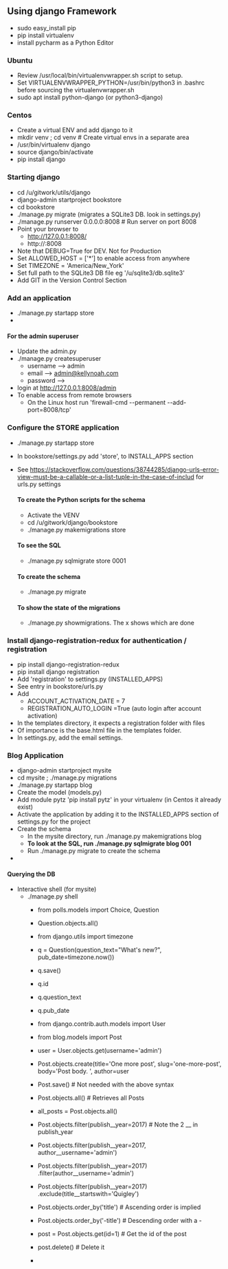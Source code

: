 ## Using django Framework 
 * sudo easy_install pip
 * pip install virtualenv
 * install pycharm as a Python Editor

### Ubuntu
 * Review /usr/local/bin/virtualenvwrapper.sh script to setup.
 * Set VIRTUALENVWRAPPER_PYTHON=/usr/bin/python3 in .bashrc before
   sourcing the virtualenvwrapper.sh
 * sudo apt install python-django (or python3-django)

### Centos
 * Create a virtual ENV and add django to it
 * mkdir venv ; cd venv # Create virtual envs in a separate area
 * /usr/bin/virtualenv django
 * source django/bin/activate
 * pip install django


### Starting django
 * cd /u/gitwork/utils/django
 * django-admin startproject bookstore
 * cd bookstore
 * ./manage.py migrate (migrates a SQLite3 DB. look in settings.py)
 * ./manage.py runserver 0.0.0.0:8008 # Run server on port 8008
 * Point your browser to 
    * http://127.0.0.1:8008/
    * http://<hostname>:8008
 * Note that DEBUG=True for DEV. Not for Production
 * Set ALLOWED_HOST = ['*'] to enable access from anywhere
 * Set TIMEZONE = 'America/New_York'
 * Set full path to the SQLite3 DB file eg '/u/sqlite3/db.sqlite3'
 * Add GIT in the Version Control Section

### Add an application
 * ./manage.py startapp store
 * 
#### For the admin superuser
 * Update the admin.py
 * ./manage.py createsuperuser
    * username --> admin
    * email --> admin@kellynoah.com
    * password --> <password>
 * login at http://127.0.0.1:8008/admin
 * To enable access from remote browsers
    * On the Linux host run 'firewall-cmd --permanent --add-port=8008/tcp'
 
### Configure the STORE application
 * ./manage.py startapp store
 * In bookstore/settings.py add 'store', to INSTALL_APPS section
 * See https://stackoverflow.com/questions/38744285/django-urls-error-view-must-be-a-callable-or-a-list-tuple-in-the-case-of-includ
   for urls.py settings
   
   #### To create the Python scripts for the schema
   * Activate the VENV
   * cd /u/gitwork/django/bookstore 
   * ./manage.py makemigrations store
 
   #### To see the SQL 
   * ./manage.py sqlmigrate store 0001
   
   #### To create the schema
   * ./manage.py migrate

   #### To show the state of the migrations
   * ./manage.py showmigrations. The x shows which are done

### Install django-registration-redux for authentication / registration
 * pip install django-registration-redux
 * pip install django registration
 * Add 'registration' to settings.py (INSTALLED_APPS)
 * See entry in bookstore/urls.py
 * Add 
    * ACCOUNT_ACTIVATION_DATE = 7
    * REGISTRATION_AUTO_LOGIN =True (auto login after account activation)
 * In the templates directory, it expects a registration folder with files
 * Of importance is the base.html file in the templates folder.
 * In settings.py, add the email settings.
 



### Blog Application
 * django-admin startproject mysite
 * cd mysite ; ./manage.py migrations
 * ./manage.py startapp blog
 * Create the model (models.py)
 * Add module pytz 'pip install pytz' in your virtualenv (in Centos it already exist)
 * Activate the application by adding it to the INSTALLED_APPS section of settings.py for the project
 * Create the schema
   * In the mysite directory, run ./manage.py makemigrations blog
   * **To look at the SQL, run ./manage.py sqlmigrate blog 001**
   * Run ./manage.py migrate to create the schema
 * 
    
#### Querying the DB
 * Interactive shell (for mysite)
    * ./manage.py shell
      * from polls.models import Choice, Question
      * Question.objects.all()
      * from django.utils import timezone
      * q = Question(question_text="What's new?", pub_date=timezone.now())
      * q.save()
      * q.id
      * q.question_text
      * q.pub_date
      
      * from django.contrib.auth.models import User
      * from blog.models import Post
      * user = User.objects.get(username='admin')
      * Post.objects.create(title='One more post', slug='one-more-post', body='Post body. ', author=user
      * Post.save() # Not needed with the above syntax
      * Post.objects.all() # Retrieves all Posts
      * all_posts = Post.objects.all()
      * Post.objects.filter(publish__year=2017) # Note the 2 __ in publish_year
      * Post.objects.filter(publish__year=2017, author__username='admin')
      * Post.objects.filter(publish__year=2017)\
         .filter(author__username='admin')
      * Post.objects.filter(publish__year=2017)\
         .exclude(title__startswith='Quigley')
      * Post.objects.order_by('title')  # Ascending order is implied
      * Post.objects.order_by('-title') # Descending order with a -
      * post = Post.objects.get(id=1)   # Get the id of the post
      * post.delete()                   # Delete it
      * 
      
      
